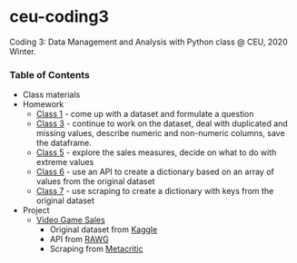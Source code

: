 # ceu-coding3
Coding 3: Data Management and Analysis with Python class @ CEU, 2020 Winter.

### Table of Contents
* Class materials
* Homework
  * [Class 1](https://github.com/szigony/ceu-coding3/tree/master/homework/class1) - come up with a dataset and formulate a question
  * [Class 3](https://github.com/szigony/ceu-coding3/blob/master/homework/class3/homework_class_3.ipynb) - continue to work on the dataset, deal with duplicated and missing values, describe numeric and non-numeric columns, save the dataframe.
  * [Class 5](https://github.com/szigony/ceu-coding3/blob/master/homework/class5/homework_class_5.ipynb) - explore the sales measures, decide on what to do with extreme values
  * [Class 6](https://github.com/szigony/ceu-coding3/blob/master/homework/API%2Bscraping/homework_class_6_api.ipynb) - use an API to create a dictionary based on an array of values from the original dataset
  * [Class 7](https://github.com/szigony/ceu-coding3/blob/master/homework/API%2Bscraping/homework_class_7_scraping.ipynb) - use scraping to create a dictionary with keys from the original dataset
* Project
  * [Video Game Sales](https://github.com/szigony/ceu-coding3/tree/master/project)
    * Original dataset from [Kaggle](https://www.kaggle.com/gregorut/videogamesales)
	* API from [RAWG](https://rawg.io/)
	* Scraping from [Metacritic](https://www.metacritic.com/)